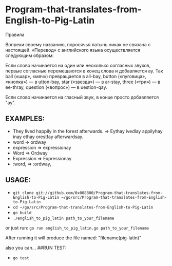 # Program-that-translates-from-English-to-Pig-Latin


Правила

Вопреки своему названию, поросячья латынь никак не связана с настоящей. 
«Перевод» с английского языка осуществляется следующим образом:
    
Если слово начинается на один или несколько согласных звуков, первые согласные перемещаются в конец слова и добавляется ay. Так ball («шар», «мяч») превращается в all-bay, button («пуговица», «кнопка») — в utton-bay, star («звезда») — в ar-stay, three («три») — в ee-thray, question («вопрос») — в uestion-qay.
    
Если слово начинается на гласный звук, в конце просто добавляется "ay".

## EXAMPLES:  

* They lived happily in the forest afterwards. => Eythay ivedlay appilyhay inay ethay orestfay afterwardsay.
* word => ordway
* expression => expressionay
* Word => Ordway
* Expression => Expressionay
* :word, => :ordway,

## USAGE:

* `git clone git://github.com/0x008800/Program-that-translates-from-English-to-Pig-Latin ~/go/src/Program-that-translates-from-English-to-Pig-Latin`
* `cd ~/go/src/Program-that-translates-from-English-to-Pig-Latin`
* `go build`
* `./english_to_pig_latin path_to_your_filename`

or just run: `go run english_to_pig_latin.go path_to_your_filename`

After running it will produce the file named: "filename(pig-latin)"

also you can...
##RUN TEST: 

* `go test`